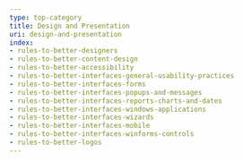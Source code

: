 ```yaml
---
type: top-category
title: Design and Presentation
uri: design-and-presentation
index:
- rules-to-better-designers
- rules-to-better-content-design
- rules-to-better-accessibility
- rules-to-better-interfaces-general-usability-practices
- rules-to-better-interfaces-forms
- rules-to-better-interfaces-popups-and-messages
- rules-to-better-interfaces-reports-charts-and-dates
- rules-to-better-interfaces-windows-applications
- rules-to-better-interfaces-wizards
- rules-to-better-interfaces-mobile
- rules-to-better-interfaces-winforms-controls
- rules-to-better-logos
---
```


